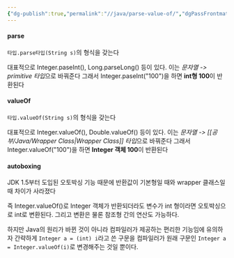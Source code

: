 ```yaml
---
{"dg-publish":true,"permalink":"//java/parse-value-of/","dgPassFrontmatter":true}
---
```



#### parse

`타입.parse타입(String s)`의 형식을 갖는다

대표적으로 Integer.paseInt(), Long.parseLong() 등이 있다.
이는 *문자열 -> primitive 타입*으로 바꿔준다
그래서 Integer.paseInt("100")을 하면 **int형 100**이 반환된다

#### valueOf

`타입.valueOf(String s)`의 형식을 갖는다

대표적으로 Integer.valueOf(), Double.valueOf() 등이 있다.
이는 *문자열 -> [[공부/Java/Wrapper Class\|Wrapper Class]] 타입*으로 바꿔준다
그래서 Integer.valueOf("100")을 하면 **Integer 객체 100**이 반환된다

#### autoboxing

JDK 1.5부터 도입된 오토박싱 기능 때문에 반환값이 기본형일 때와 wrapper 클래스일 때 차이가 사라졌다

즉 Integer.valueOf()로 Integer 객체가 반환되더라도 변수가 int 형이라면 오토박싱으로 int로 변환된다. 그리고 변환은 물론 참조형 간의 연산도 가능하다.

하지만 Java의 원리가 바뀐 것이 아니라 컴파일러가 제공하는 편리한 기능임에 유의하자
간략하게 `Integer a = (int) i`라고 쓴 구문을 컴파일러가 원래 구문인 `Integer a = Integer.valueOf(i)`로 변경해주는 것일 뿐이다.